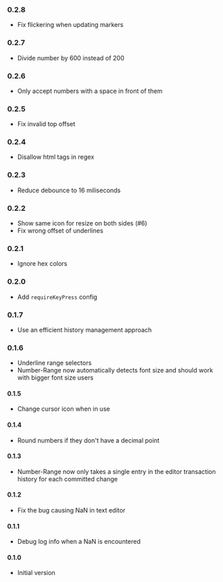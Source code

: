 ### 0.2.8

* Fix flickering when updating markers

### 0.2.7

* Divide number by 600 instead of 200

### 0.2.6

* Only accept numbers with a space in front of them

### 0.2.5

* Fix invalid top offset

### 0.2.4

* Disallow html tags in regex

### 0.2.3

* Reduce debounce to 16 miliseconds

### 0.2.2

* Show same icon for resize on both sides (#6)
* Fix wrong offset of underlines

### 0.2.1

* Ignore hex colors

### 0.2.0

* Add `requireKeyPress` config

### 0.1.7

* Use an efficient history management approach

### 0.1.6

* Underline range selectors
* Number-Range now automatically detects font size and should work with bigger font size users

#### 0.1.5

* Change cursor icon when in use

#### 0.1.4

* Round numbers if they don't have a decimal point

#### 0.1.3

* Number-Range now only takes a single entry in the editor transaction history for each committed change

#### 0.1.2

* Fix the bug causing NaN in text editor

#### 0.1.1

* Debug log info when a NaN is encountered

#### 0.1.0

* Initial version
